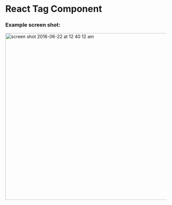 # React Tag Component

### Example screen shot:
<img width="522" alt="screen shot 2016-06-22 at 12 40 12 am" src="https://cloud.githubusercontent.com/assets/10538978/16256903/62c3c550-3812-11e6-8309-b804647543bf.png">
